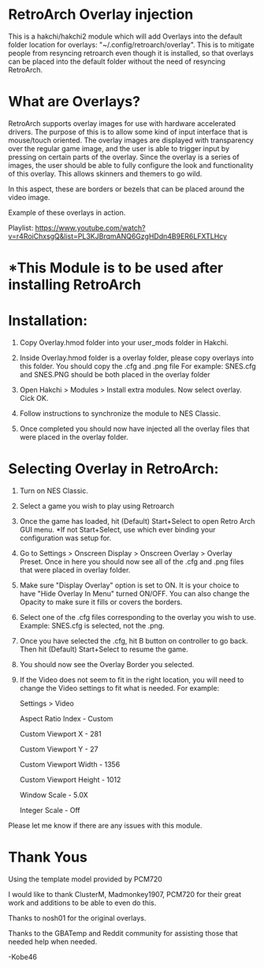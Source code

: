 # RetroArch Overlay injection

This is a hakchi/hakchi2 module which will add Overlays into the default folder location for overlays:
"~/.config/retroarch/overlay". This is to mitigate people from resyncing retroarch even though it is installed, so that overlays can be placed into the default folder without the need of resyncing RetroArch.

# What are Overlays?


RetroArch supports overlay images for use with hardware accelerated drivers. The purpose of this is to allow some kind of input interface that is mouse/touch oriented.
The overlay images are displayed with transparency over the regular game image, and the user is able to trigger input by pressing on certain parts of the overlay.
Since the overlay is a series of images, the user should be able to fully configure the look and functionality of this overlay. This allows skinners and themers to go wild.

In this aspect, these are borders or bezels that can be placed around the video image.

Example of these overlays in action.

Playlist:
https://www.youtube.com/watch?v=r4RoiChxsgQ&list=PL3KJBrqmANQ6GzgHDdn4B9ER6LFXTLHcy



# *This Module is to be used after installing RetroArch

# Installation:

1.	Copy Overlay.hmod folder into your user_mods folder in Hakchi.
		
2.	Inside Overlay.hmod folder is a overlay folder, please copy overlays into this folder. You should copy the .cfg and .png file
		For example: SNES.cfg and SNES.PNG should be both placed in the overlay folder
	
3.	Open Hakchi > Modules > Install extra modules. Now select overlay. Cick OK.
		
4.	Follow instructions to synchronize the module to NES Classic.
		
5.	Once completed you should now have injected all the overlay files that were placed in the overlay folder.


# Selecting Overlay in RetroArch:
		
1.  Turn on NES Classic.

2.  Select a game you wish to play using Retroarch

3.  Once the game has loaded, hit (Default) Start+Select to open Retro Arch GUI menu. *If not Start+Select, use which ever binding your configuration was setup for.

4.  Go to Settings > Onscreen Display > Onscreen Overlay > Overlay Preset. Once in here you should now see all of the .cfg and .png files that were placed in overlay folder.

5.  Make sure "Display Overlay" option is set to ON. It is your choice to have "Hide Overlay In Menu" turned ON/OFF. You can also change the Opacity to make sure it fills or covers the borders.

6.  Select one of the .cfg files corresponding to the overlay you wish to use. Example: SNES.cfg is selected, not the .png.

7.  Once you have selected the .cfg, hit B button on controller to go back. Then hit (Default) Start+Select to resume the game.

8.  You should now see the Overlay Border you selected.

9.  If the Video does not seem to fit in the right location, you will need to change the Video settings to fit what is needed.
For example: 

      Settings > Video

      Aspect Ratio Index - Custom

      Custom Viewport X - 281

      Custom Viewport Y - 27

      Custom Viewport Width - 1356

      Custom Viewport Height - 1012

      Window Scale - 5.0X

      Integer Scale - Off

Please let me know if there are any issues with this module.


# Thank Yous

Using the template model provided by PCM720

I would like to thank ClusterM, Madmonkey1907, PCM720 for their great work and additions to be able to even do this.

Thanks to nosh01 for the original overlays.

Thanks to the GBATemp and Reddit community for assisting those that needed help when needed.

-Kobe46
